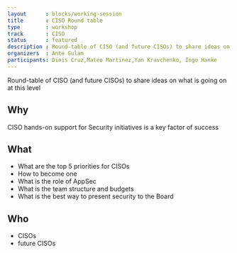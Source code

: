 ```yaml
---
layout      : blocks/working-session
title       : CISO Round table
type        : workshop
track       : CISO
status      : featured
description : Round-table of CISO (and future CISOs) to share ideas on what is going on at this level
organizers  : Ante Gulam
participants: Dinis Cruz,Mateo Martinez,Yan Kravchenko, Ingo Hanke
---
```


Round-table of CISO (and future CISOs) to share ideas on what is going on at this level

## Why

CISO hands-on support for Security initiatives is a key factor of success

## What

 - What are the top 5 priorities for CISOs
 - How to become one
 - What is the role of AppSec
 - What is the team structure and budgets
 - What is the best way to present security to the Board

## Who

- CISOs
- future CISOs

